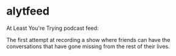 alytfeed
========

At Least You're Trying podcast feed:

The first attempt at recording a show where friends can have the conversations that have gone missing from the rest of their lives.
